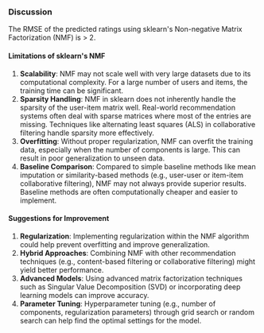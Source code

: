 

### Discussion

The RMSE of the predicted ratings using sklearn's Non-negative Matrix Factorization (NMF) is > 2.

#### Limitations of sklearn's NMF

1. **Scalability**: NMF may not scale well with very large datasets due to its computational complexity. For a large number of users and items, the training time can be significant.
2. **Sparsity Handling**: NMF in sklearn does not inherently handle the sparsity of the user-item matrix well. Real-world recommendation systems often deal with sparse matrices where most of the entries are missing. Techniques like alternating least squares (ALS) in collaborative filtering handle sparsity more effectively.
3. **Overfitting**: Without proper regularization, NMF can overfit the training data, especially when the number of components is large. This can result in poor generalization to unseen data.
4. **Baseline Comparison**: Compared to simple baseline methods like mean imputation or similarity-based methods (e.g., user-user or item-item collaborative filtering), NMF may not always provide superior results. Baseline methods are often computationally cheaper and easier to implement.

#### Suggestions for Improvement

1. **Regularization**: Implementing regularization within the NMF algorithm could help prevent overfitting and improve generalization.
2. **Hybrid Approaches**: Combining NMF with other recommendation techniques (e.g., content-based filtering or collaborative filtering) might yield better performance.
3. **Advanced Models**: Using advanced matrix factorization techniques such as Singular Value Decomposition (SVD) or incorporating deep learning models can improve accuracy.
4. **Parameter Tuning**: Hyperparameter tuning (e.g., number of components, regularization parameters) through grid search or random search can help find the optimal settings for the model.